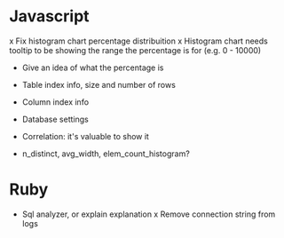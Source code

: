 # Javascript
x Fix histogram chart percentage distribuition
  x Histogram chart needs tooltip to be showing the range the percentage is for (e.g. 0 - 10000)
- Give an idea of what the percentage is 
- Table index info, size and number of rows
- Column index info
- Database settings

- Correlation: it's valuable to show it
- n_distinct, avg_width, elem_count_histogram?

# Ruby
- Sql analyzer, or explain explanation
x Remove connection string from logs



